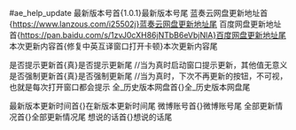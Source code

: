 #ae_help_update
最新版本号首{1.0.1}最新版本号尾
蓝奏云网盘更新地址首{https://www.lanzous.com/i25502j}蓝奏云网盘更新地址尾
百度网盘更新地址首{https://pan.baidu.com/s/1zvJ0cXH86jNTbB6eVbjNlA}百度网盘更新地址尾
本次更新内容首{修复中英互译窗口打开卡顿}本次更新内容尾

是否提示更新首{真}是否提示更新尾 //当为真时启动窗口提示更新，其他值无意义
是否强制更新首{真}是否强制更新尾 //当为真时，下次不再更新的按钮，不可视，也就是每次打开窗口都会提示
全_历史版本网盘首{}全_历史版本网盘尾

最新版本更新时间首{}在新版本更新时间尾
微博账号首{}微博账号尾
全部更新情况首{}全部更新情况尾
想说的话首{}想说的话尾


